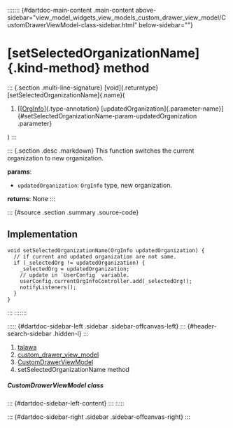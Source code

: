 ::::::: {#dartdoc-main-content .main-content above-sidebar="view_model_widgets_view_models_custom_drawer_view_model/CustomDrawerViewModel-class-sidebar.html" below-sidebar=""}
<div>

# [setSelectedOrganizationName]{.kind-method} method

</div>

::: {.section .multi-line-signature}
[void]{.returntype} [setSelectedOrganizationName]{.name}(

1.  [[[OrgInfo](../../models_organization_org_info/OrgInfo-class.html)]{.type-annotation}
    [updatedOrganization]{.parameter-name}]{#setSelectedOrganizationName-param-updatedOrganization
    .parameter}

)
:::

::: {.section .desc .markdown}
This function switches the current organization to new organization.

**params**:

-   `updatedOrganization`: `OrgInfo` type, new organization.

**returns**: None
:::

::: {#source .section .summary .source-code}
## Implementation

``` language-dart
void setSelectedOrganizationName(OrgInfo updatedOrganization) {
  // if current and updated organization are not same.
  if (_selectedOrg != updatedOrganization) {
    _selectedOrg = updatedOrganization;
    // update in `UserConfig` variable.
    userConfig.currentOrgInfoController.add(_selectedOrg!);
    notifyListeners();
  }
}
```
:::
:::::::

::::: {#dartdoc-sidebar-left .sidebar .sidebar-offcanvas-left}
::: {#header-search-sidebar .hidden-l}
:::

1.  [talawa](../../index.html)
2.  [custom_drawer_view_model](../../view_model_widgets_view_models_custom_drawer_view_model/)
3.  [CustomDrawerViewModel](../../view_model_widgets_view_models_custom_drawer_view_model/CustomDrawerViewModel-class.html)
4.  setSelectedOrganizationName method

##### CustomDrawerViewModel class

::: {#dartdoc-sidebar-left-content}
:::
:::::

::: {#dartdoc-sidebar-right .sidebar .sidebar-offcanvas-right}
:::
